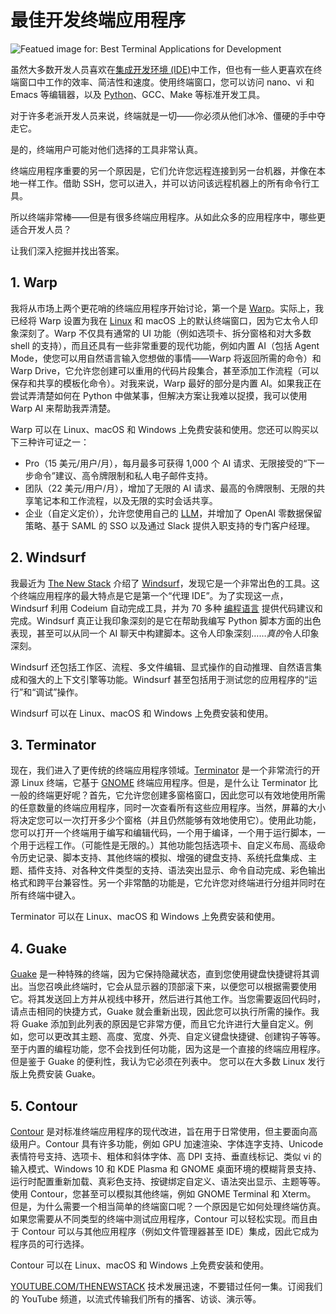 # 最佳开发终端应用程序

![Featued image for: Best Terminal Applications for Development](https://cdn.thenewstack.io/media/2025/02/eb39c4b7-douglas-lopes-ehyv_xoz4ia-unsplash-1-1024x683.jpg)

虽然大多数开发人员喜欢在[集成开发环境 (IDE)](https://thenewstack.io/best-open-source-ides/)中工作，但也有一些人更喜欢在终端窗口中工作的效率、简洁性和速度。使用终端窗口，您可以访问 nano、vi 和 Emacs 等编辑器，以及 [Python](https://thenewstack.io/my-ai-python-coding-test-surprising-results/)、GCC、Make 等标准开发工具。

对于许多老派开发人员来说，终端就是一切——你必须从他们冰冷、僵硬的手中夺走它。

是的，终端用户可能对他们选择的工具非常认真。

终端应用程序重要的另一个原因是，它们允许您远程连接到另一台机器，并像在本地一样工作。借助 SSH，您可以进入，并可以访问该远程机器上的所有命令行工具。

所以终端非常棒——但是有很多终端应用程序。从如此众多的应用程序中，哪些更适合开发人员？

让我们深入挖掘并找出答案。

## 1. Warp

我将从市场上两个更花哨的终端应用程序开始讨论，第一个是 [Warp](https://www.warp.dev)。实际上，我已经将 Warp 设置为我在 [Linux](https://thenewstack.io/introduction-to-linux-operating-system/) 和 macOS 上的默认终端窗口，因为它太令人印象深刻了。Warp 不仅具有通常的 UI 功能（例如选项卡、拆分窗格和对大多数 shell 的支持），而且还具有一些非常重要的现代功能，例如内置 AI（包括 Agent Mode，使您可以用自然语言输入您想做的事情——Warp 将返回所需的命令）和 Warp Drive，它允许您创建可以重用的代码片段集合，甚至添加工作流程（可以保存和共享的模板化命令）。对我来说，Warp 最好的部分是内置 AI。如果我正在尝试弄清楚如何在 Python 中做某事，但解决方案让我难以捉摸，我可以使用 Warp AI 来帮助我弄清楚。

Warp 可以在 Linux、macOS 和 Windows 上免费安装和使用。您还可以购买以下三种许可证之一：

- Pro（15 美元/用户/月），每月最多可获得 1,000 个 AI 请求、无限接受的“下一步命令”建议、高令牌限制和私人电子邮件支持。
- 团队（22 美元/用户/月），增加了无限的 AI 请求、最高的令牌限制、无限的共享笔记本和工作流程，以及无限的实时会话共享。
- 企业（自定义定价），允许您使用自己的 [LLM](https://thenewstack.io/llm/)，并增加了 OpenAI 零数据保留策略、基于 SAML 的 SSO 以及通过 Slack 提供入职支持的专门客户经理。

## 2. Windsurf

我最近为 [The New Stack](https://thenewstack.io/windsurf-an-agentic-ide-that-thinks-and-codes-with-you/) 介绍了 [Windsurf](https://windsurfai.org/?utm_source=the+new+stack&utm_medium=referral&utm_content=inline-mention&utm_campaign=tns+platform)，发现它是一个非常出色的工具。这个终端应用程序的最大特点是它是第一个“代理 IDE”。为了实现这一点，Windsurf 利用 Codeium 自动完成工具，并为 70 多种 [编程语言](https://thenewstack.io/programming-languages/) 提供代码建议和完成。Windsurf 真正让我印象深刻的是它在帮助我编写 Python 脚本方面的出色表现，甚至可以从同一个 AI 聊天中构建脚本。这令人印象深刻……*真的*令人印象深刻。

Windsurf 还包括工作区、流程、多文件编辑、显式操作的自动推理、自然语言集成和强大的上下文引擎等功能。Windsurf 甚至包括用于测试您的应用程序的“运行”和“调试”操作。

Windsurf 可以在 Linux、macOS 和 Windows 上免费安装和使用。

## 3. Terminator
现在，我们进入了更传统的终端应用程序领域。[Terminator](https://gnome-terminator.org) 是一个非常流行的开源 Linux 终端，它基于 [GNOME](https://thenewstack.io/voyager-linux-offers-a-user-friendly-customized-gnome/) 终端应用程序。但是，是什么让 Terminator 比一般的终端更好呢？首先，它允许您创建多窗格窗口，因此您可以有效地使用所需的任意数量的终端应用程序，同时一次查看所有这些应用程序。当然，屏幕的大小将决定您可以一次打开多少个窗格（并且仍然能够有效地使用它）。使用此功能，您可以打开一个终端用于编写和编辑代码，一个用于编译，一个用于运行脚本，一个用于远程工作。（可能性是无限的。）其他功能包括选项卡、自定义布局、高级命令历史记录、脚本支持、其他终端的模拟、增强的键盘支持、系统托盘集成、主题、插件支持、对各种文件类型的支持、语法突出显示、命令自动完成、彩色输出格式和跨平台兼容性。另一个非常酷的功能是，它允许您对终端进行分组并同时在所有终端中键入。

Terminator 可以在 Linux、macOS 和 Windows 上免费安装和使用。

## 4. Guake

[Guake](https://github.com/Guake/guake) 是一种特殊的终端，因为它保持隐藏状态，直到您使用键盘快捷键将其调出。当您召唤此终端时，它会从显示器的顶部滚下来，以便您可以根据需要使用它。将其发送回上方并从视线中移开，然后进行其他工作。当您需要返回代码时，请点击相同的快捷方式，Guake 就会重新出现，因此您可以执行所需的操作。我将 Guake 添加到此列表的原因是它非常方便，而且它允许进行大量自定义。例如，您可以更改其主题、高度、宽度、外壳、自定义键盘快捷键、创建钩子等等。至于内置的编程功能，您不会找到任何功能，因为这是一个直接的终端应用程序。但是鉴于 Guake 的便利性，我认为它必须在列表中。
您可以在大多数 Linux 发行版上免费安装 Guake。

## 5. Contour

[Contour](https://github.com/contour-terminal/contour) 是对标准终端应用程序的现代改进，旨在用于日常使用，但主要面向高级用户。Contour 具有许多功能，例如 GPU 加速渲染、字体连字支持、Unicode 表情符号支持、选项卡、粗体和斜体字体、高 DPI 支持、垂直线标记、类似 vi 的输入模式、Windows 10 和 KDE Plasma 和 GNOME 桌面环境的模糊背景支持、运行时配置重新加载、真彩色支持、按键绑定自定义、语法突出显示、主题等等。使用 Contour，您甚至可以模拟其他终端，例如 GNOME Terminal 和 Xterm。
但是，为什么需要一个相当简单的终端窗口呢？一个原因是它如何处理终端仿真。如果您需要从不同类型的终端中测试应用程序，Contour 可以轻松实现。而且由于 Contour 可以与其他应用程序（例如文件管理器甚至 IDE）集成，因此它成为程序员的可行选择。

Contour 可以在 Linux、macOS 和 Windows 上免费安装和使用。

[YOUTUBE.COM/THENEWSTACK](https://youtube.com/thenewstack?sub_confirmation=1)
技术发展迅速，不要错过任何一集。订阅我们的 YouTube
频道，以流式传输我们所有的播客、访谈、演示等。